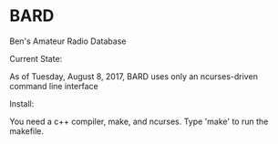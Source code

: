 # BARD
Ben's Amateur Radio Database

Current State:

As of Tuesday, August 8, 2017, BARD uses only an ncurses-driven command line interface

Install:

You need a c++ compiler, make, and ncurses.  Type 'make' to run the makefile.
